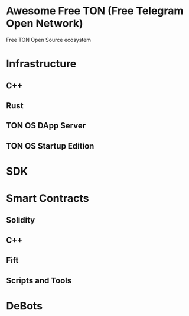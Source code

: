 # Awesome Free TON (Free Telegram Open Network)
Free TON Open Source ecosystem

# Infrastructure

## C++

## Rust

## TON OS DApp Server

## TON OS Startup Edition

# SDK

# Smart Contracts

## Solidity

## C++

## Fift

## Scripts and Tools

# DeBots
